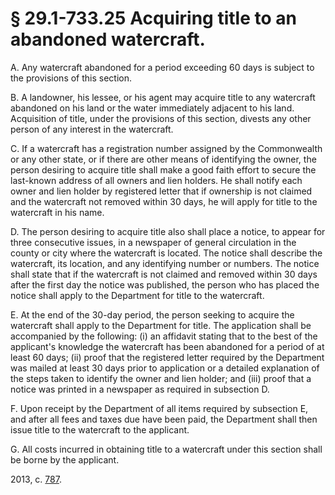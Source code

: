 # § 29.1-733.25 Acquiring title to an abandoned watercraft.

<p>A. Any watercraft abandoned for a period exceeding 60 days is subject to the provisions of this section.</p><p>B. A landowner, his lessee, or his agent may acquire title to any watercraft abandoned on his land or the water immediately adjacent to his land. Acquisition of title, under the provisions of this section, divests any other person of any interest in the watercraft.</p><p>C. If a watercraft has a registration number assigned by the Commonwealth or any other state, or if there are other means of identifying the owner, the person desiring to acquire title shall make a good faith effort to secure the last-known address of all owners and lien holders. He shall notify each owner and lien holder by registered letter that if ownership is not claimed and the watercraft not removed within 30 days, he will apply for title to the watercraft in his name.</p><p>D. The person desiring to acquire title also shall place a notice, to appear for three consecutive issues, in a newspaper of general circulation in the county or city where the watercraft is located. The notice shall describe the watercraft, its location, and any identifying number or numbers. The notice shall state that if the watercraft is not claimed and removed within 30 days after the first day the notice was published, the person who has placed the notice shall apply to the Department for title to the watercraft.</p><p>E. At the end of the 30-day period, the person seeking to acquire the watercraft shall apply to the Department for title. The application shall be accompanied by the following: (i) an affidavit stating that to the best of the applicant's knowledge the watercraft has been abandoned for a period of at least 60 days; (ii) proof that the registered letter required by the Department was mailed at least 30 days prior to application or a detailed explanation of the steps taken to identify the owner and lien holder; and (iii) proof that a notice was printed in a newspaper as required in subsection D.</p><p>F. Upon receipt by the Department of all items required by subsection E, and after all fees and taxes due have been paid, the Department shall then issue title to the watercraft to the applicant.</p><p>G. All costs incurred in obtaining title to a watercraft under this section shall be borne by the applicant.</p><p>2013, c. <a href='http://lis.virginia.gov/cgi-bin/legp604.exe?131+ful+CHAP0787'>787</a>.</p>